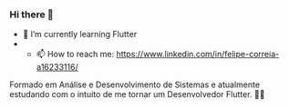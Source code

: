 ### Hi there 👋

- 🌱 I’m currently learning Flutter
- - 📫 How to reach me: https://www.linkedin.com/in/felipe-correia-a16233116/

Formado em Análise e Desenvolvimento de Sistemas e atualmente estudando com o intuito de me tornar um Desenvolvedor Flutter. 👊🙏

<!--
**Felipe-Augusto-Correia/Felipe-Augusto-Correia** is a ✨ _special_ ✨ repository because its `README.md` (this file) appears on your GitHub profile.

Here are some ideas to get you started:

- 🔭 I’m currently working on ...
- 🌱 I’m currently learning Flutter
- 👯 I’m looking to collaborate on ...
- 🤔 I’m looking for help with ...
- 💬 Ask me about ...
- 📫 How to reach me: ...
- 😄 Pronouns: ...
- ⚡ Fun fact: ...
-->
